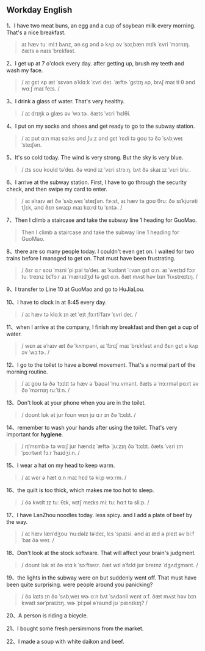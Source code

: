 ## Workday English

1、I have two meat buns, an egg and a cup of soybean milk every morning. That's a nice breakfast.

>  aɪ hæv tuː miːt bʌnz, ən ɛɡ ənd ə kʌp əv ˈsɔɪˌbæn mɪlk ˈɛvri ˈmɔrnɪŋ. ðæts ə naɪs ˈbrɛkfəst. 

2、I get up at 7 o'clock every day. after getting up, brush my teeth and wash my face.

> / aɪ ɡɛt ʌp æt ˈsɛvən əˈklɑːk ˈɛvri deɪ. ˈæftɚ ˈɡɛtɪŋ ʌp, brʌʃ maɪ tiːθ ənd wɑːʃ maɪ feɪs. /

3、I drink a glass of water. That's very healthy.

> / aɪ drɪŋk ə ɡlæs əv ˈwɔːtɚ. ðæts ˈvɛri ˈhɛlθi. 

4、I put on my socks and shoes and get ready to go to the subway station.

> / aɪ pʊt ɑːn maɪ sɑːks ənd ʃuːz ənd ɡɛt ˈrɛdi tə ɡoʊ tə ðə ˈsʌbˌweɪ ˈsteɪʃən. 

5、It's so cold today. The wind is very strong. But the sky is very blue.

> / ɪts soʊ koʊld təˈdeɪ. ðə wɪnd ɪz ˈvɛri strɔːŋ. bʌt ðə skaɪ ɪz ˈvɛri bluː. 

6、I arrive at the subway station. First, I have to go through the security check, and then swipe my card to enter.

> / aɪ əˈraɪv æt ðə ˈsʌbˌweɪ ˈsteɪʃən. fɝːst, aɪ hæv tə ɡoʊ θruː ðə sɪˈkjʊrəti tʃɛk, ənd ðɛn swaɪp maɪ kɑːrd tʊ ˈɛntɚ. /

7、Then I climb a staircase and take the subway line 1 heading for GuoMao. 

> Then I climb a staircase and take the subway line 1 heading for GuoMao. 

8、there are so many people today. I couldn't even get on. I waited for two trains before I managed to get on. That must have been frustrating.

> / ðɛr ɑːr soʊ ˈmɛni ˈpiːpəl təˈdeɪ. aɪ ˈkʊdənt ˈiːvən ɡɛt ɑːn. aɪ ˈweɪtɪd fɔːr tuː treɪnz bɪˈfɔːr aɪ ˈmænɪdʒd tə ɡɛt ɑːn. ðæt mʌst həv bɪn ˈfrʌstreɪtɪŋ. /

9、I transfer to Line 10 at GuoMao and go to HuJiaLou.

10、I have to clock in at 8:45 every day.

> / aɪ hæv tə klɑːk ɪn æt ˈeɪt ˌfɔːrtiˈfaɪv ˈɛvri deɪ. /

11、when I arrive at the company, I finish my breakfast and then get a cup of water.

> / wɛn aɪ əˈraɪv æt ðə ˈkʌmpəni, aɪ ˈfɪnɪʃ maɪ ˈbrɛkfəst ənd ðɛn ɡɛt ə kʌp əv ˈwɔːtɚ. /

12、I go to the toilet to have a bowel movement. That's a normal part of the morning routine.

> / aɪ ɡoʊ tə ðə ˈtɔɪlɪt tə hæv ə ˈbaʊəl ˈmuːvmənt. ðæts ə ˈnɔːrməl pɑːrt əv ðə ˈmɔrnɪŋ ruːˈtiːn. /

13、Don't look at your phone when you are in the toilet.

> / doʊnt lʊk ət jʊr foʊn wɛn jʊ ɑːr ɪn ðə ˈtɔɪlɪt. /

14、remember to wash your hands after using the toilet. That's very important for **hygiene**.

> / rɪˈmɛmbɚ tə wɑːʃ jʊr hændz ˈæftɚ ˈjuːzɪŋ ðə ˈtɔɪlɪt. ðæts ˈvɛri ɪmˈpɔːrtənt fɔːr ˈhaɪdʒiːn. /

15、I wear a hat on my head to keep warm.

> / aɪ wɛr ə hæt ɑːn maɪ hɛd tə kiːp wɔːrm. /

16、the quilt is too thick, which makes me too hot to sleep.

> / ðə kwɪlt ɪz tuː θɪk, wɪtʃ meɪks miː tuː hɑːt tə sliːp. /

17、I have LanZhou noodles today. less spicy. and I add a plate of beef by the way.

> / aɪ hæv lænˈdʒoʊ ˈnuːdəlz təˈdeɪ, lɛs ˈspaɪsi. ənd aɪ æd ə pleɪt əv biːf ˈbaɪ ðə weɪ. /

18、Don't look at the stock software. That will affect your brain's judgment.

> / doʊnt lʊk ət ðə stɑːk ˈsɔːftwɛr. ðæt wɪl əˈfɛkt jʊr breɪnz ˈdʒʌdʒmənt. /

19、the lights in the subway were on but suddenly went off. That must have been quite surprising. were people around you panicking?

> / ðə laɪts ɪn ðə ˈsʌbˌweɪ wɚ ɑːn bʌt ˈsʌdənli wɛnt ɔːf. ðæt mʌst həv bɪn kwaɪt sərˈpraɪzɪŋ. wɚ ˈpiːpəl əˈraʊnd jʊ ˈpænɪkɪŋ? /

20、A person is riding a bicycle.

21、I bought some fresh persimmons from the market.

22、I made a soup with white daikon and beef.
